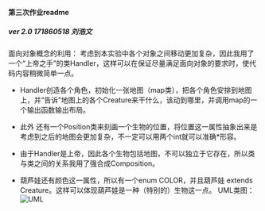 #### 第三次作业readme
##### ver 2.0 171860518 刘浩文
面向对象概念的利用：
    考虑到本实验中各个对象之间移动更加复杂，因此我用了一个“上帝之手”的类Handler，这样可以在保证尽量满足面向对象的要求时，使代码内容稍微简单一点。

*    Handler创造各个角色，初始化一张地图（map类），把各个角色安排到地图上，并“告诉”地图上的各个Creature来干什么，该动到哪里，并调用map的一个输出函数输出布局。

*    此外 还有一个Position类来刻画一个生物的位置，将位置这一属性抽象出来是考虑到之后的地图会更加复杂，不一定可以用两个int就可以准确*形容。

*    由于Handler是上帝，因此各个生物包括地图，不可以独立于它存在，所以类与类之间的关系我用了强合成Composition。

*    葫芦娃还有颜色这一属性，所以有一个enum COLOR，并且葫芦娃 extends Creature。这样可以体现葫芦娃是一种（特别的）生物这一点。
UML类图：
![UML](https://github.com/Lautstark9217/java-2019-homeworks/blob/master/3-OOPAdvanced/171860518-刘浩文/uml.png)